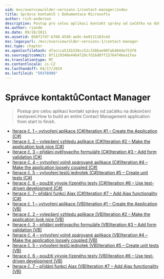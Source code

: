 ```yaml
---
uid: mvc/overview/older-versions-1/contact-manager/index
title: Správce kontaktů | Dokumentace Microsoftu
author: rick-anderson
description: Postup pro celou aplikaci kontakt správy od začátku na dokončení sestavení.
ms.author: riande
ms.date: 09/28/2011
ms.assetid: 6b0f1fd7-6768-4549-ae9c-be9131103c4d
msc.legacyurl: /mvc/overview/older-versions-1/contact-manager
msc.type: chapter
ms.openlocfilehash: 4faccca531b330cc52c338bae98fab484de753f9
ms.sourcegitcommit: 0f1119340e4464720cfd16d0ff15764746ea1fea
ms.translationtype: MT
ms.contentlocale: cs-CZ
ms.lasthandoff: 04/17/2019
ms.locfileid: "59378998"
---
```

# <a name="contact-manager"></a><span data-ttu-id="7199f-103">Správce kontaktů</span><span class="sxs-lookup"><span data-stu-id="7199f-103">Contact Manager</span></span>

> <span data-ttu-id="7199f-104">Postup pro celou aplikaci kontakt správy od začátku na dokončení sestavení.</span><span class="sxs-lookup"><span data-stu-id="7199f-104">How to build an entire Contact Management application from start to finish.</span></span>


- [<span data-ttu-id="7199f-105">Iterace č. 1 – vytvoření aplikace (C#)</span><span class="sxs-lookup"><span data-stu-id="7199f-105">Iteration #1 – Create the Application (C#)</span></span>](iteration-1-create-the-application-cs.md)
- [<span data-ttu-id="7199f-106">Iterace č. 2 – vylepšení vzhledu aplikace (C#)</span><span class="sxs-lookup"><span data-stu-id="7199f-106">Iteration #2 – Make the application look nice (C#)</span></span>](iteration-2-make-the-application-look-nice-cs.md)
- [<span data-ttu-id="7199f-107">Iterace č. 3 – přidání ověřovacího formuláře (C#)</span><span class="sxs-lookup"><span data-stu-id="7199f-107">Iteration #3 – Add form validation (C#)</span></span>](iteration-3-add-form-validation-cs.md)
- [<span data-ttu-id="7199f-108">Iterace č. 4 – vytvoření volně spárované aplikace (C#)</span><span class="sxs-lookup"><span data-stu-id="7199f-108">Iteration #4 – Make the application loosely coupled (C#)</span></span>](iteration-4-make-the-application-loosely-coupled-cs.md)
- [<span data-ttu-id="7199f-109">Iterace č. 5 – vytvoření testů jednotek (C#)</span><span class="sxs-lookup"><span data-stu-id="7199f-109">Iteration #5 – Create unit tests (C#)</span></span>](iteration-5-create-unit-tests-cs.md)
- [<span data-ttu-id="7199f-110">Iterace č. 6 – použití vývoje řízeného testy (C#)</span><span class="sxs-lookup"><span data-stu-id="7199f-110">Iteration #6 – Use test-driven development (C#)</span></span>](iteration-6-use-test-driven-development-cs.md)
- [<span data-ttu-id="7199f-111">Iterace č. 7– přidání funkcí Ajax (C#)</span><span class="sxs-lookup"><span data-stu-id="7199f-111">Iteration #7 – Add Ajax functionality (C#)</span></span>](iteration-7-add-ajax-functionality-cs.md)
- [<span data-ttu-id="7199f-112">Iterace č. 1 – vytvoření aplikace (VB)</span><span class="sxs-lookup"><span data-stu-id="7199f-112">Iteration #1 – Create the Application (VB)</span></span>](iteration-1-create-the-application-vb.md)
- [<span data-ttu-id="7199f-113">Iterace č. 2 – vylepšení vzhledu aplikace (VB)</span><span class="sxs-lookup"><span data-stu-id="7199f-113">Iteration #2 – Make the application look nice (VB)</span></span>](iteration-2-make-the-application-look-nice-vb.md)
- [<span data-ttu-id="7199f-114">Iterace č. 3 – přidání ověřovacího formuláře (VB)</span><span class="sxs-lookup"><span data-stu-id="7199f-114">Iteration #3 – Add form validation (VB)</span></span>](iteration-3-add-form-validation-vb.md)
- [<span data-ttu-id="7199f-115">Iterace č. 4 – vytvoření volně spárované aplikace (VB)</span><span class="sxs-lookup"><span data-stu-id="7199f-115">Iteration #4 – Make the application loosely coupled (VB)</span></span>](iteration-4-make-the-application-loosely-coupled-vb.md)
- [<span data-ttu-id="7199f-116">Iterace č. 5 – vytvoření testů jednotek (VB)</span><span class="sxs-lookup"><span data-stu-id="7199f-116">Iteration #5 – Create unit tests (VB)</span></span>](iteration-5-create-unit-tests-vb.md)
- [<span data-ttu-id="7199f-117">Iterace č. 6 – použití vývoje řízeného testy (VB)</span><span class="sxs-lookup"><span data-stu-id="7199f-117">Iteration #6 – Use test-driven development (VB)</span></span>](iteration-6-use-test-driven-development-vb.md)
- [<span data-ttu-id="7199f-118">Iterace č. 7 – přidání funkcí Ajax (VB)</span><span class="sxs-lookup"><span data-stu-id="7199f-118">Iteration #7 – Add Ajax functionality (VB)</span></span>](iteration-7-add-ajax-functionality-vb.md)
